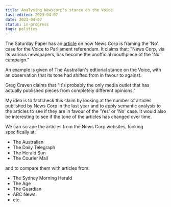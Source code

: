 ```yaml
---
title: Analysing Newscorp's stance on the Voice
last-edited: 2023-04-07
date: 2023-04-07
status: in-progress
tags: politics
---
```


The Saturday Paper has an [article][tsp-newscorp-no] on how News Corp is framing
the 'No' case for the Voice to Parliament referendum. It claims that:
"News Corp, via its various newspapers, has become the unofficial mouthpiece
of the 'No' campaign."

An example is given of The Australian's edtiorial stance on the Voice, with
an observation that its tone had shifted from in favour to against.

Greg Craven claims that "It's probably the only media outlet that has actually
published pieces from completely different opinions."

My idea is to factcheck this claim by looking at the number of articles
published by News Corp in the last year and to apply semantic analysis to
the articles to see if they are in favour of the 'Yes' or 'No' case.
It would also be interesting to see if the tone of the articles has changed
over time.

We can scrape the articles from the News Corp websites, looking specifically at:

- The Australian
- The Daily Telegraph
- The Herald Sun
- The Courier Mail

and to compare them with articles from:

- The Sydney Morning Herald
- The Age
- The Guardian
- ABC News
- etc.

[tsp-newscorp-no]: https://www.thesaturdaypaper.com.au/news/politics/2023/04/01/how-news-corp-framing-the-no-case